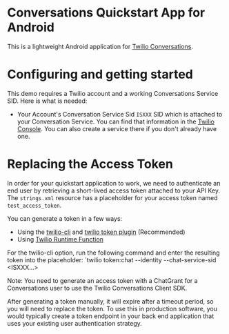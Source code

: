 # Conversations Quickstart App for Android

This is a lightweight Android application for [Twilio Conversations](https://www.twilio.com/docs/conversations).

# Configuring and getting started

This demo requires a Twilio account and a working Conversations Service SID.
Here is what is needed:

* Your Account's Conversation Service Sid `ISXXX` SID which is attached to your Conversation Service. You can find that information in the [Twilio Console](https://www.twilio.com/console/conversations/services). You can also create a service there if you don't already have one.

# Replacing the Access Token
In order for your quickstart application to work, we need to authenticate an end user by retrieving a short-lived access token attached to your API Key. The `strings.xml` resource has a placeholder for your access token named  `test_access_token`.

You can generate a token in a few ways:
* Using the [twilio-cli](https://www.twilio.com/docs/twilio-cli/quickstart) and [twilio token plugin](https://github.com/twilio-labs/plugin-token) (Recommended)
* Using [Twilio Runtime Function](https://www.twilio.com/docs/runtime/functions)

 For the twilio-cli option, run the following command and enter the resulting token into the placeholder:
 `twilio token:chat --identity <The test username> --chat-service-sid <ISXXX...>

Note: You need to generate an access token with a ChatGrant for a Conversations user to use the Twilio Conversations Client SDK.

After generating a token manually, it will expire after a timeout period, so you will need to replace the token. To use this in production software, you would typically create a token endpoint in your back end application that uses your existing user authentication strategy.
